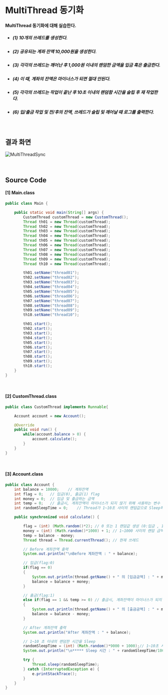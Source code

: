 # MultiThread 동기화
#### MultiThread 동기화에 대해 실습한다.
- ##### (1) 10개의 쓰레드를 생성한다.
- ##### (2) 공유되는 계좌 잔액 10,000원을 생성한다.
- ##### (3) 각각의 쓰레드는 깨어난 후 1,000원 이내의 랜덤한 금액을 입금 혹은 출금한다.
- ##### (4) 이 때, 계좌의 잔액은 마이너스가 되면 절대 안된다.
- ##### (5) 각각의 쓰레드는 작업이 끝난 후 10초 이내의 랜덤함 시간을 슬립 후 재 작업한다.
- ##### (6) 입/출금 작업 및 전/후의 잔액, 쓰레드가 슬립 및 깨어날 때 로그를 출력한다.

<br>


## 결과 화면
![MultiThreadSync](https://github.com/mdy0501/Study/blob/master/Java/Mini%20Project/MultiThreadSync/graphics/result.PNG)

<br>


## Source Code
#### [1] Main.class
```java
public class Main {

	public static void main(String[] args) {
		CustomThread customThread = new CustomThread();
		Thread th01 = new Thread(customThread);
		Thread th02 = new Thread(customThread);
		Thread th03 = new Thread(customThread);
		Thread th04 = new Thread(customThread);
		Thread th05 = new Thread(customThread);
		Thread th06 = new Thread(customThread);
		Thread th07 = new Thread(customThread);
		Thread th08 = new Thread(customThread);
		Thread th09 = new Thread(customThread);
		Thread th10 = new Thread(customThread);

		th01.setName("thread01");
		th02.setName("thread02");
		th03.setName("thread03");
		th04.setName("thread04");
		th05.setName("thread05");
		th06.setName("thread06");
		th07.setName("thread07");
		th08.setName("thread08");
		th09.setName("thread09");
		th10.setName("thread10");

		th01.start();
		th02.start();
		th03.start();
		th04.start();
		th05.start();
		th06.start();
		th07.start();
		th08.start();
		th09.start();
		th10.start();
	}
}

```

<br>

#### [2] CustomThread.class
```java
public class CustomThread implements Runnable{

	Account account = new Account();

	@Override
	public void run() {
		while(account.balance > 0) {
			account.calculate();
		}
	}
}
```

<br>

#### [3] Account.class
```java
public class Account {
	int balance = 10000;	// 계좌잔액
	int flag = 0;	// 입금(0), 출금(1) flag
	int money = 0;	// 입금 및 출금하는 금액
	int temp = 0;	// 출금시, 계좌잔액이 마이너스가 되지 않기 위해 사용하는 변수
	int randomSleepTime = 0;	// Thread가 1~10초 사이의 랜덤값으로 Sleep하기 위한 변수

	public synchronized void calculate() {

		flag = (int) (Math.random()*2);	// 0 또는 1 랜덤값 생성 (0:입금 , 1: 출금);
		money = (int) (Math.random()*1000) + 1; // 1~1000 사이의 랜덤 금액
		temp = balance - money;
		Thread thread = Thread.currentThread();	// 현재 쓰레드

		// Before 계좌잔액 출력
		System.out.println("\nBefore 계좌잔액 : " + balance);

		// 입금(flag:0)
		if(flag == 0)
		{
			System.out.println(thread.getName() + " 의 [입금금액] : " + money);
			balance = balance + money;
		}

		// 출금(flag:1)
		else if(flag == 1 && temp >= 0)	// 출금시, 계좌잔액이 마이너스가 되지 않기 위한 조건
		{
			System.out.println(thread.getName() + " 의 [출금금액] : " + money);
			balance = balance - money;
		}

		// After 계좌잔액 출력
		System.out.println("After 계좌잔액 : " + balance);

		// 1~10 초 이내의 랜덤한 시간을 Sleep
		randomSleepTime = (int) (Math.random()*9000 + 1000);// 1~10초 사이의 랜덤 정수값 생성
		System.out.println("\n***** Sleep 시간 : " + randomSleepTime/1000 + "초  *****");

		try {
			Thread.sleep(randomSleepTime);
		} catch (InterruptedException e) {
			e.printStackTrace();
		}
    }
}
```
